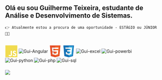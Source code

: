 ## Olá eu sou Guilherme Teixeira, estudante de Análise e Desenvolvimento de Sistemas.
	👉 Atualmente estou a procura de uma oportunidade - ESTÁGIO ou JÚNIOR 👩‍💻




<div style="display: inline_block"><br>
  <img align="center" alt="Gui-Js" height="40" width="40" src="https://raw.githubusercontent.com/devicons/devicon/master/icons/javascript/javascript-plain.svg">
  <img align="center" alt="Gui-Angular" height="40" width="40" src="https://angular.io/assets/images/logos/angular/shield-large.svg">
  <img align="center" alt="Gui-HTML" height="40" width="40" src="https://raw.githubusercontent.com/devicons/devicon/master/icons/html5/html5-original.svg">
  <img align="center" alt="Gui-CSS" height="40" width="40" src="https://raw.githubusercontent.com/devicons/devicon/master/icons/css3/css3-original.svg">
  <img align="center" alt="Gui-excel" height="40" width="40" src="https://upload.wikimedia.org/wikipedia/commons/3/34/Microsoft_Office_Excel_%282019%E2%80%93present%29.svg">
  <img align="center" alt="Gui-powerbi" height="40" width="40" src="https://upload.wikimedia.org/wikipedia/commons/c/cf/New_Power_BI_Logo.svg">
  <img align="center" alt="Gui-python" height="40" width="40" src="https://upload.wikimedia.org/wikipedia/commons/c/c3/Python-logo-notext.svg">
  <img align="center" alt="Gui-php" height="40" width="60" src="https://upload.wikimedia.org/wikipedia/commons/thumb/2/27/PHP-logo.svg/2560px-PHP-logo.svg.png">	
  <img align="center" alt="Gui-sql" height="40" width="60" src="https://upload.wikimedia.org/wikipedia/commons/d/d7/Sql_data_base_with_logo.svg">	
</div>

###
 
<div> 
  <a href="https://www.linkedin.com/in/guilherme-teixeira-da-silva/" target="_blank"><img src="https://img.shields.io/badge/-LinkedIn-%230077B5?style=for-the-badge&logo=linkedin&logoColor=white" target="_blank"></a>  
</div>
